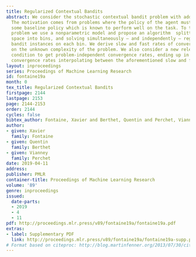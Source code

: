 ```yaml
---
title: Regularized Contextual Bandits
abstract: We consider the stochastic contextual bandit problem with additional regularization.
  The motivation comes from problems where the policy of the agent must be close to
  some baseline policy which is known to perform well on the task. To tackle this
  problem we use a nonparametric model and propose an algorithm  splitting the context
  space into bins, and solving simultaneously — and independently — regularized multi-armed
  bandit instances on each bin. We derive slow and fast rates of convergence, depending
  on the unknown complexity of the problem. We also consider a new relevant margin
  condition to get problem-independent convergence rates, ending up in intermediate
  convergence rates interpolating between the aforementioned slow and fast rates.
layout: inproceedings
series: Proceedings of Machine Learning Research
id: fontaine19a
month: 0
tex_title: Regularized Contextual Bandits
firstpage: 2144
lastpage: 2153
page: 2144-2153
order: 2144
cycles: false
bibtex_author: Fontaine, Xavier and Berthet, Quentin and Perchet, Vianney
author:
- given: Xavier
  family: Fontaine
- given: Quentin
  family: Berthet
- given: Vianney
  family: Perchet
date: 2019-04-11
address: 
publisher: PMLR
container-title: Proceedings of Machine Learning Research
volume: '89'
genre: inproceedings
issued:
  date-parts:
  - 2019
  - 4
  - 11
pdf: http://proceedings.mlr.press/v89/fontaine19a/fontaine19a.pdf
extras:
- label: Supplementary PDF
  link: http://proceedings.mlr.press/v89/fontaine19a/fontaine19a-supp.pdf
# Format based on citeproc: http://blog.martinfenner.org/2013/07/30/citeproc-yaml-for-bibliographies/
---
```

